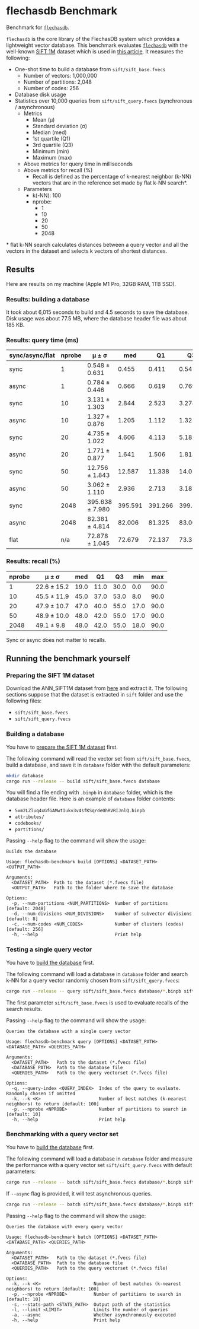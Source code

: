 # flechasdb Benchmark

Benchmark for [`flechasdb`](https://github.com/codemonger-io/flechasdb).

`flechasdb` is the core library of the FlechasDB system which provides a lightweight vector database.
This benchmark evaluates [`flechasdb`](https://github.com/codemonger-io/flechasdb) with the well-known [SIFT 1M](http://corpus-texmex.irisa.fr/) dataset which is used in [this article](https://www.pinecone.io/learn/series/faiss/product-quantization/).
It measures the following:
- One-shot time to build a database from `sift/sift_base.fvecs`
    - Number of vectors: 1,000,000
    - Number of partitions: 2,048
    - Number of codes: 256
- Database disk usage
- Statistics over 10,000 queries from `sift/sift_query.fvecs` (synchronous / asynchronous)
    - Metrics
        - Mean (μ)
        - Standard deviation (σ)
        - Median (med)
        - 1st quartile (Q1)
        - 3rd quartile (Q3)
        - Minimum (min)
        - Maximum (max)
    - Above metrics for query time in milliseconds
    - Above metrics for recall (%)
        - Recall is defined as the percentage of k-nearest neighbor (k-NN) vectors that are in the reference set made by flat k-NN search\*.
    - Parameters
        - k(-NN): 100
        - nprobe:
            - 1
            - 10
            - 20
            - 50
            - 2048

\* flat k-NN search calculates distances between a query vector and all the vectors in the dataset and selects k vectors of shortest distances.

## Results

Here are results on my machine (Apple M1 Pro, 32GB RAM, 1TB SSD).

### Results: building a database

It took about 6,015 seconds to build and 4.5 seconds to save the database.
Disk usage was about 77.5 MB, where the database header file was about 185 KB.

### Results: query time (ms)

| sync/async/flat | nprobe | μ ± σ | med | Q1 | Q3 | min | max |
| --------------- | ------ | ----- | --- | --- | --- | -- | -- |
| sync | 1 | 0.548 ± 0.631 | 0.455 | 0.411 | 0.547 | 0.275 | 52.206 |
| async | 1 | 0.784 ± 0.446 | 0.666 | 0.619 | 0.769 | 0.459 | 31.456 |
| sync | 10 | 3.131 ± 1.303 | 2.844 | 2.523 | 3.274 | 1.747 | 32.443 |
| async | 10 | 1.327 ± 0.876 | 1.205 | 1.112 | 1.321 | 0.798 | 52.946
| sync | 20 | 4.735 ± 1.022 | 4.606 | 4.113 | 5.182 | 2.821 | 40.918 |
| async | 20 | 1.771 ± 0.877 | 1.641 | 1.506 | 1.813 | 1.105 | 33.117 |
| sync | 50 | 12.756 ± 1.843 | 12.587 | 11.338 | 14.012 | 8.503 | 43.592 |
| async | 50 | 3.062 ± 1.110 | 2.936 | 2.713 | 3.187 | 2.109 | 55.332 |
| sync | 2048 | 395.638 ± 7.980 | 395.591 | 391.266 | 399.507 | 380.793 | 969.689 |
| async | 2048 | 82.381 ± 4.814 | 82.006 | 81.325 | 83.001 | 79.716 | 477.053 |
| flat | n/a | 72.878 ± 1.045 | 72.679 | 72.137 | 73.351 | 71.342 | 94.256 |

### Results: recall (%)

| nprobe | μ ± σ | med | Q1 | Q3 | min | max |
| ------ | ----- | --- | --- | --- | -- | -- |
| 1 | 22.6 ± 15.2 | 19.0 | 11.0 | 30.0 | 0.0 | 90.0 |
| 10 | 45.5 ± 11.9 | 45.0 | 37.0 | 53.0 | 8.0 | 90.0 |
| 20 | 47.9 ± 10.7 | 47.0 | 40.0 | 55.0 | 17.0 | 90.0
| 50 | 48.9 ± 10.0 | 48.0 | 42.0 | 55.0 | 17.0 | 90.0 |
| 2048 | 49.1 ± 9.8 | 48.0 | 42.0 | 55.0 | 18.0 | 90.0 |

Sync or async does not matter to recalls.

## Running the benchmark yourself

### Preparing the SIFT 1M dataset

Download the ANN_SIFT1M dataset from [here](http://corpus-texmex.irisa.fr/#matlab) and extract it.
The following sections suppose that the dataset is extracted in `sift` folder and use the following files:
- `sift/sift_base.fvecs`
- `sift/sift_query.fvecs`

### Building a database

You have to [prepare the SIFT 1M dataset](#preparing-the-sift-1m-dataset) first.

The following command will read the vector set from `sift/sift_base.fvecs`, build a database, and save it in `database` folder with the default parameters:

```sh
mkdir database
cargo run --release -- build sift/sift_base.fvecs database
```

You will find a file ending with `.binpb` in `database` folder, which is the database header file.
Here is an example of `database` folder contents:
- `5xm2LZluq4xGfGAMwtIukv3v4sfKSqrde0hRVRIJnlQ.binpb`
- `attributes/`
- `codebooks/`
- `partitions/`

Passing `--help` flag to the command will show the usage:

```
Builds the database

Usage: flechasdb-benchmark build [OPTIONS] <DATASET_PATH> <OUTPUT_PATH>

Arguments:
  <DATASET_PATH>  Path to the dataset (*.fvecs file)
  <OUTPUT_PATH>   Path to the folder where to save the database

Options:
  -p, --num-partitions <NUM_PARTITIONS>  Number of partitions [default: 2048]
  -d, --num-divisions <NUM_DIVISIONS>    Number of subvector divisions [default: 8]
  -c, --num-codes <NUM_CODES>            Number of clusters (codes) [default: 256]
  -h, --help                             Print help
```

### Testing a single query vector

You have to [build the database](#building-a-database) first.

The following command will load a database in `database` folder and search k-NN for a query vector randomly chosen from `sift/sift_query.fvecs`:

```sh
cargo run --release -- query sift/sift_base.fvecs database/*.binpb sift/sift_query.fvecs
```

The first parameter `sift/sift_base.fvecs` is used to evaluate recalls of the search results.

Passing `--help` flag to the command will show the usage:

```
Queries the database with a single query vector

Usage: flechasdb-benchmark query [OPTIONS] <DATASET_PATH> <DATABASE_PATH> <QUERIES_PATH>

Arguments:
  <DATASET_PATH>   Path to the dataset (*.fvecs file)
  <DATABASE_PATH>  Path to the database file
  <QUERIES_PATH>   Path to the query vectorset (*.fvecs file)

Options:
  -q, --query-index <QUERY_INDEX>  Index of the query to evaluate. Randomly chosen if omitted
  -k, --k <K>                      Number of best matches (k-nearest neighbors) to return [default: 100]
  -p, --nprobe <NPROBE>            Number of partitions to search in [default: 10]
  -h, --help                       Print help
```

### Benchmarking with a query vector set

You have to [build the database](#building-a-database) first.

The following command will load a database in `database` folder and measure the performance with a query vector set `sift/sift_query.fvecs` with default parameters:

```sh
cargo run --release -- batch sift/sift_base.fvecs database/*.binpb sift/sift_query.fvecs
```

If `--async` flag is provided, it will test asynchronous queries.

```sh
cargo run --release -- batch sift/sift_base.fvecs database/*.binpb sift/sift_query.fvecs --async
```

Passing `--help` flag to the command will show the usage:

```
Queries the database with every query vector

Usage: flechasdb-benchmark batch [OPTIONS] <DATASET_PATH> <DATABASE_PATH> <QUERIES_PATH>

Arguments:
  <DATASET_PATH>   Path to the dataset (*.fvecs file)
  <DATABASE_PATH>  Path to the database file
  <QUERIES_PATH>   Path to the query vectorset (*.fvecs file)

Options:
  -k, --k <K>                    Number of best matches (k-nearest neighbors) to return [default: 100]
  -p, --nprobe <NPROBE>          Number of partitions to search in [default: 10]
  -s, --stats-path <STATS_PATH>  Output path of the statistics
  -l, --limit <LIMIT>            Limits the number of queries
  -a, --async                    Whether asynchronously executed
  -h, --help                     Print help
```
